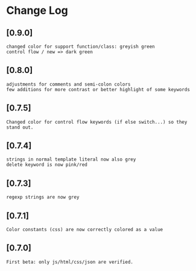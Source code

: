 # Change Log

## [0.9.0]
	changed color for support function/class: greyish green
	control flow / new => dark green

## [0.8.0]
	adjustments for comments and semi-colon colors
	few additions for more contrast or better highlight of some keywords

## [0.7.5]
	Changed color for control flow keywords (if else switch...) so they stand out.

## [0.7.4]
	strings in normal template literal now also grey
	delete keyword is now pink/red

## [0.7.3]
	regexp strings are now grey

## [0.7.1]
	Color constants (css) are now correctly colored as a value

## [0.7.0]
	First beta: only js/html/css/json are verified.